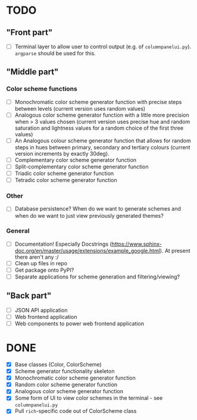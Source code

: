 # TODO

## "Front part"

- [ ] Terminal layer to allow user to control output (e.g. of `columnpanelui.py`). `argparse` should be used for this.

## "Middle part"

### Color scheme functions

- [ ] Monochromatic color scheme generator function with precise steps between levels (current version uses random values)
- [ ] Analogous color scheme generator function with a little more precision when > 3 values chosen (current version uses precise hue and random saturation and lightness values for a random choice of the first three values)
- [ ] An Analogous colour scheme generator function that allows for random steps in hues between primary, secondary and tertiary colours (current version increments by exactly 30deg).
- [ ] Complementary color scheme generator function
- [ ] Split-complementary color scheme generator function
- [ ] Triadic color scheme generator function
- [ ] Tetradic color scheme generator function

### Other

- [ ] Database persistence? When do we want to generate schemes and when do we want to just view previously generated themes?

### General

- [ ] Documentation! Especially Docstrings (https://www.sphinx-doc.org/en/master/usage/extensions/example_google.html). At present there aren't any :/
- [ ] Clean up files in repo
- [ ] Get package onto PyPI?
- [ ] Separate applications for scheme generation and filtering/viewing?

## "Back part"

- [ ] JSON API application
- [ ] Web frontend application
- [ ] Web components to power web frontend application

# DONE

- [x] Base classes (Color, ColorScheme)
- [x] Scheme generator functionality skeleton
- [x] Monochromatic color scheme generator function
- [x] Random color scheme generator function
- [x] Analogous color scheme generator function
- [x] Some form of UI to view color schemes in the terminal - see `columnpanelui.py`
- [x] Pull `rich`-specific code out of ColorScheme class
